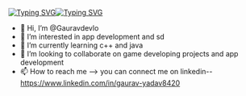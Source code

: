 [![Typing SVG](https://readme-typing-svg.demolab.com?font=Fira+Code&duration=1&pause=1000&color=F77F54&background=FF315400&repeat=false&width=435&lines=Myself+Gourav+Yadav)](https://git.io/typing-svg)[![Typing SVG](https://readme-typing-svg.demolab.com?font=Fira+Code&pause=1000&background=FF315400&width=435&lines=Hello+There%F0%9F%91%8B%2C;Myself+Gourav+Yadav;I'm+a+Full+Stack+Developer;and+a+Passionate+Coder)](https://git.io/typing-svg)

- 👋 Hi, I’m @Gauravdevlo
- 👀 I’m interested in app development and sd
- 🌱 I’m currently learning c++ and java 
- 💞️ I’m looking to collaborate on game developing projects and app development 
- 📫 How to reach me --> you can connect me on linkedin-- https://www.linkedin.com/in/gaurav-yadav8420

<!---
Gauravdevlo/Gauravdevlo is a ✨ special ✨ repository because its `README.md` (this file) appears on your GitHub profile.
You can click the Preview link to take a look at your changes.
--->
